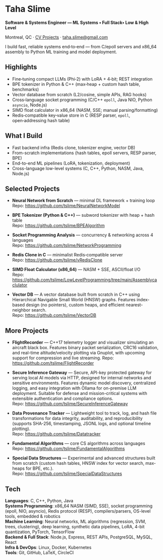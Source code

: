 # Taha Slime

**Software & Systems Engineer — ML Systems • Full Stack• Low & High Level**

Montreal, QC · [CV Projects](#selected-projects) · taha.slime@gmail.com

I build fast, reliable systems end‑to‑end — from C/epoll servers and x86_64 assembly to Python ML training and model deployment.

## Highlights
- Fine‑tuning compact LLMs (Phi‑2) with LoRA + 4‑bit; REST integration
- BPE tokenizer in Python & C++ (max‑heap + custom hash table, benchmarks)
- Vector database from scratch (L2/cosine, simple APIs, RAG hooks)
- Cross‑language socket programming (C/C++ `epoll`, Java NIO, Python `asyncio`, Node.js)
- SIMD float calculator in x86_64 (NASM, SSE; manual parsing/formatting)
- Redis‑compatible key‑value store in C (RESP parser, `epoll`, open‑addressing hash table)


## What I Build
- Fast backend infra (Redis clone, tokenizer engine, vector DB)
- From-scratch implementations (hash tables, epoll servers, RESP parser, BPE)
- End-to-end ML pipelines (LoRA, tokenization, deployment)
- Cross-language low-level systems (C, C++, Python, NASM, Java, Node.js)


## Selected Projects
- **Neural Network from Scratch** — minimal DL framework + training loop  
  Repo: https://github.com/tslime/NeuralNetworkModel
- **BPE Tokenizer (Python & C++)** — subword tokenizer with heap + hash table  
  Repo: https://github.com/tslime/BPEAlgorithm
- **Socket Programming Analysis** — concurrency & networking across 4 languages  
  Repo: https://github.com/tslime/NetworkProgramming
- **Redis Clone in C** — minimalist Redis‑compatible server  
  Repo: https://github.com/tslime/vRedisClone
- **SIMD Float Calculator (x86_64)** — NASM + SSE, ASCII/float I/O  
  Repo: https://github.com/tslime/LowLevelProgramming/tree/main/Assemblycaclulator

- **Vector DB** — A vector database built from scratch in C++ using Hierarchical Navigable Small World (HNSW) graphs. Features index-based design (no pointers), custom heaps, and efficient nearest-neighbor search.  
  Repo: https://github.com/tslime/VectorDB

## More Projects

- **FlightRecorder** — C++17 telemetry logger and visualizer simulating an aircraft black box.
Features binary packet serialization, CRC16 validation, and real-time altitude/velocity plotting via Gnuplot, with upcoming support for compression and live streaming.
Repo: https://github.com/tslime/FlightRecorder

- **Secure Inference Gateway** — Secure, API-key protected gateway for serving local AI models via HTTP, designed for internal networks and sensitive environments. Features dynamic model discovery, centralized logging, and easy integration with Ollama for on-premise LLM deployment. Suitable for defense and mission-critical systems with extensible authentication and compliance options.  
  Repo: https://github.com/tslime/SecureInferenceGateway
  
- **Data Provenance Tracker** — Lightweight tool to track, log, and hash file transformations for data integrity, auditability, and reproducibility (supports SHA-256, timestamping, JSONL logs, and optional timeline plotting).  
  Repo: https://github.com/tslime/Datatracker

- **Fundamental Algorithms** — core CS algorithms across languages  
  Repo: https://github.com/tslime/FundamentalAlgorithms

- **Special Data Structures** — Experimental and advanced structures built from scratch (custom hash tables, HNSW index for vector search, max-heaps for BPE, etc.).  
  Repo: https://github.com/tslime/SpecialDataStructures


## Tech

**Languages**: C, C++, Python, Java  
**Systems Programming**: x86_64 NASM (SIMD, SSE), socket programming (epoll, NIO, asyncio), Redis protocol (RESP), compilers/parsers, OS-level tools, embedded & robotics  
**Machine Learning**: Neural networks, ML algorithms (regression, SVM, trees, clustering), deep learning, synthetic data pipelines, LoRA, 4-bit quantization, PyTorch, TensorFlow  
**Backend & Full Stack**: Node.js, Express, REST APIs, PostgreSQL, MySQL, React  
**Infra & DevOps**: Linux, Docker, Kubernetes  
**Tools**: Git, GitHub, LaTeX, CircleCI  


